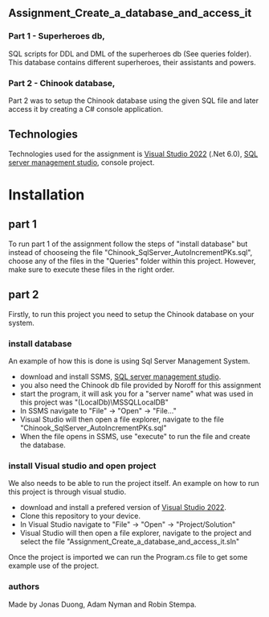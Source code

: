 ## Assignment_Create_a_database_and_access_it
 
### Part 1 - Superheroes db,
SQL scripts for DDL and DML of the superheroes db (See queries folder). This database contains different superheroes, their assistants and powers.  
### Part 2 - Chinook database, 
Part 2 was to setup the Chinook database using the given SQL file and later access it by creating a C# console application.

## Technologies 
Technologies used for the assignment is [Visual Studio 2022](https://visualstudio.microsoft.com/vs/) (.Net 6.0), [SQL server management studio](https://learn.microsoft.com/en-us/sql/ssms/download-sql-server-management-studio-ssms?view=sql-server-ver16), console project.

# Installation
## part 1
To run part 1 of the assignment follow the steps of "install database" but instead of chooseing the file "Chinook_SqlServer_AutoIncrementPKs.sql", choose any of the files in the "Queries" folder within this project. However, make sure to execute these files in the right order.

## part 2
Firstly, to run this project you need to setup the Chinook database on your system. 
### install database
An example of how this is done is using Sql Server Management System. 
- download and install SSMS, [SQL server management studio](https://learn.microsoft.com/en-us/sql/ssms/download-sql-server-management-studio-ssms?view=sql-server-ver16). 
- you also need the Chinook db file provided by Noroff for this assignment
- start the program, it will ask you for a "server name" what was used in this project was "(LocalDb)\MSSQLLocalDB"
- In SSMS navigate to "File" -> "Open" -> "File..."
- Visual Studio will then open a file explorer, navigate to the file "Chinook_SqlServer_AutoIncrementPKs.sql"
- When the file opens in SSMS, use "execute" to run the file and create the database. 
### install Visual studio and open project
We also needs to be able to run the project itself. 
An example on how to run this project is through visual studio. 
- download and install a prefered version of [Visual Studio 2022](https://visualstudio.microsoft.com/vs/).
- Clone this repository to your device.
- In Visual Studio navigate to "File" -> "Open" -> "Project/Solution" 
- Visual Studio will then open a file explorer, navigate to the project and select the file "Assignment_Create_a_database_and_access_it.sln"

Once the project is imported we can run the Program.cs file to get some example use of the project. 

### authors
Made by Jonas Duong, Adam Nyman and Robin Stempa.




